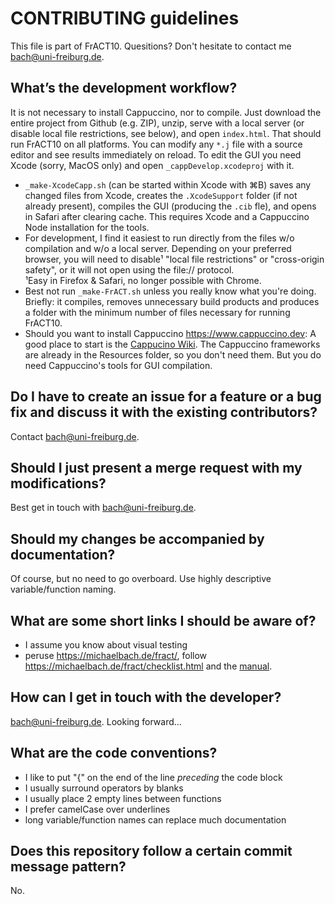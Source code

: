 # CONTRIBUTING guidelines

This file is part of FrACT10. Quesitions? Don't hesitate to contact me <bach@uni-freiburg.de>.


## What’s the development workflow?

It is not necessary to install Cappuccino, nor to compile. Just download the entire project from Github (e.g. ZIP), unzip, serve with a local server (or disable local file restrictions, see below), and open `index.html`. That should run FrACT10 on all platforms. You can modify any `*.j` file with a source editor and see results immediately on reload. To edit the GUI you need Xcode (sorry, MacOS only) and open `_cappDevelop.xcodeproj` with it.

- `_make-XcodeCapp.sh` (can be started within Xcode with ⌘B) saves any changed files from Xcode, creates the `.XcodeSupport` folder (if not already present), compiles the GUI (producing the `.cib` fle), and opens in Safari after clearing cache. This requires Xcode and a Cappuccino Node installation for the tools.
- For development, I find it easiest to run directly from the files w/o compilation and w/o a local server. Depending on your preferred browser, you will need to disable¹ "local file restrictions" or "cross-origin safety", or it will not open using the file:// protocol.<br>
¹Easy in Firefox & Safari, no longer possible with Chrome.
- Best not run `_make-FrACT.sh` unless you really know what you're doing. Briefly: it compiles, removes unnecessary build products and produces a folder with the minimum number of files necessary for running FrACT10.
- Should you want to install Cappuccino <https://www.cappuccino.dev>: A good place to start is the [Cappucino Wiki](https://github.com/cappuccino/cappuccino/wiki). The Cappuccino frameworks are already in the Resources folder, so you don't need them. But you do need Cappuccino's tools for GUI compilation.



## Do I have to create an issue for a feature or a bug fix and discuss it with the existing contributors?

Contact <bach@uni-freiburg.de>.


## Should I just present a merge request with my modifications?

Best get in touch with <bach@uni-freiburg.de>.


## Should my changes be accompanied by documentation?

Of course, but no need to go overboard. Use highly descriptive variable/function naming.


## What are some short links I should be aware of?

- I assume you know about visual testing
- peruse <https://michaelbach.de/fract/>, follow <https://michaelbach.de/fract/checklist.html> and the [manual](https://michaelbach.de/fract/manual.html).


## How can I get in touch with the developer?

<bach@uni-freiburg.de>. Looking forward…


## What are the code conventions?

- I like to put "{" on the end of the line _preceding_ the code block
- I usually surround operators by blanks
- I usually place 2 empty lines between functions
- I prefer camelCase over underlines
- long variable/function names can replace much documentation


## Does this repository follow a certain commit message pattern?

No.

